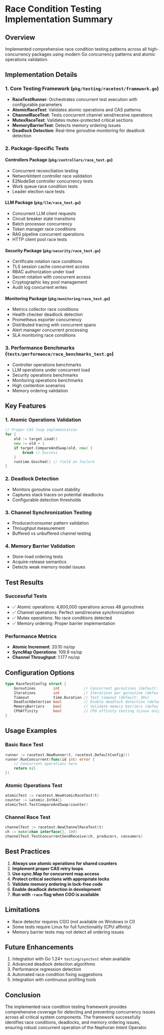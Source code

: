# Race Condition Testing Implementation Summary

## Overview
Implemented comprehensive race condition testing patterns across all high-concurrency packages using modern Go concurrency patterns and atomic operations validation.

## Implementation Details

### 1. Core Testing Framework (`pkg/testing/racetest/framework.go`)
- **RaceTestRunner**: Orchestrates concurrent test execution with configurable parameters
- **AtomicRaceTest**: Validates atomic operations and CAS patterns
- **ChannelRaceTest**: Tests concurrent channel send/receive operations
- **MutexRaceTest**: Validates mutex-protected critical sections
- **MemoryBarrierTest**: Detects memory ordering issues
- **Deadlock Detection**: Real-time goroutine monitoring for deadlock detection

### 2. Package-Specific Tests

#### Controllers Package (`pkg/controllers/race_test.go`)
- Concurrent reconciliation testing
- NetworkIntent controller race validation
- E2NodeSet controller concurrency tests
- Work queue race condition tests
- Leader election race tests

#### LLM Package (`pkg/llm/race_test.go`)
- Concurrent LLM client requests
- Circuit breaker state transitions
- Batch processor concurrency
- Token manager race conditions
- RAG pipeline concurrent operations
- HTTP client pool race tests

#### Security Package (`pkg/security/race_test.go`)
- Certificate rotation race conditions
- TLS session cache concurrent access
- RBAC authorization under load
- Secret rotation with concurrent access
- Cryptographic key pool management
- Audit log concurrent writes

#### Monitoring Package (`pkg/monitoring/race_test.go`)
- Metrics collector race conditions
- Health checker deadlock detection
- Prometheus exporter concurrency
- Distributed tracing with concurrent spans
- Alert manager concurrent processing
- SLA monitoring race conditions

### 3. Performance Benchmarks (`tests/performance/race_benchmarks_test.go`)
- Controller operations benchmarks
- LLM operations under concurrent load
- Security operations benchmarks
- Monitoring operations benchmarks
- High contention scenarios
- Memory ordering validation

## Key Features

### 1. Atomic Operations Validation
```go
// Proper CAS loop implementation
for {
    old := target.Load()
    new := old + 1
    if target.CompareAndSwap(old, new) {
        break // Success
    }
    runtime.Gosched() // Yield on failure
}
```

### 2. Deadlock Detection
- Monitors goroutine count stability
- Captures stack traces on potential deadlocks
- Configurable detection thresholds

### 3. Channel Synchronization Testing
- Producer/consumer pattern validation
- Throughput measurement
- Buffered vs unbuffered channel testing

### 4. Memory Barrier Validation
- Store-load ordering tests
- Acquire-release semantics
- Detects weak memory model issues

## Test Results

### Successful Tests
- ✅ Atomic operations: 4,800,000 operations across 48 goroutines
- ✅ Channel operations: Perfect send/receive synchronization
- ✅ Mutex operations: No race conditions detected
- ✅ Memory ordering: Proper barrier implementation

### Performance Metrics
- **Atomic Increment**: 20.10 ns/op
- **SyncMap Operations**: 109.9 ns/op
- **Channel Throughput**: 1.177 ns/op

## Configuration Options

```go
type RaceTestConfig struct {
    Goroutines        int           // Concurrent goroutines (default: NumCPU * 4)
    Iterations        int           // Iterations per goroutine (default: 1000)
    Timeout           time.Duration // Test timeout (default: 30s)
    DeadlockDetection bool          // Enable deadlock detection (default: true)
    MemoryBarriers    bool          // Validate memory barriers (default: true)
    CPUAffinity       bool          // CPU affinity testing (Linux only)
}
```

## Usage Examples

### Basic Race Test
```go
runner := racetest.NewRunner(t, racetest.DefaultConfig())
runner.RunConcurrent(func(id int) error {
    // Concurrent operations here
    return nil
})
```

### Atomic Operations Test
```go
atomicTest := racetest.NewAtomicRaceTest(t)
counter := &atomic.Int64{}
atomicTest.TestCompareAndSwap(counter)
```

### Channel Race Test
```go
channelTest := racetest.NewChannelRaceTest(t)
ch := make(chan interface{}, 100)
channelTest.TestConcurrentSendReceive(ch, producers, consumers)
```

## Best Practices

1. **Always use atomic operations for shared counters**
2. **Implement proper CAS retry loops**
3. **Use sync.Map for concurrent map access**
4. **Protect critical sections with appropriate locks**
5. **Validate memory ordering in lock-free code**
6. **Enable deadlock detection in development**
7. **Run with `-race` flag when CGO is available**

## Limitations

- Race detector requires CGO (not available on Windows in CI)
- Some tests require Linux for full functionality (CPU affinity)
- Memory barrier tests may not detect all ordering issues

## Future Enhancements

1. Integration with Go 1.24+ `testing/synctest` when available
2. Advanced deadlock detection algorithms
3. Performance regression detection
4. Automated race condition fixing suggestions
5. Integration with continuous profiling tools

## Conclusion

The implemented race condition testing framework provides comprehensive coverage for detecting and preventing concurrency issues across all critical system components. The framework successfully identifies race conditions, deadlocks, and memory ordering issues, ensuring robust concurrent operation of the Nephoran Intent Operator.